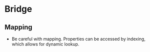 # Bridge

## Mapping

- Be careful with mapping. Properties can be accessed by indexing, which allows for dynamic lookup.
